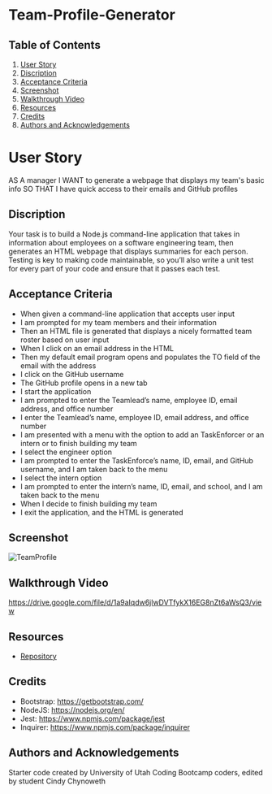 # Team-Profile-Generator

## Table of Contents
  
1. [User Story](#user-story)
2. [Discription](#discription)
3. [Acceptance Criteria](#acceptance-criteria)
4. [Screenshot](#screenshot)
5. [Walkthrough Video](#walkthrough-video)
6. [Resources](#resources)
7. [Credits](#credits)
8. [Authors and Acknowledgements](#authors-and-acknowledgements)

# User Story
AS A manager
I WANT to generate a webpage that displays my team's basic info
SO THAT I have quick access to their emails and GitHub profiles
  
  
## Discription
Your task is to build a Node.js command-line application that takes in information about employees on a software engineering team, then generates an HTML webpage that displays summaries for each person. Testing is key to making code maintainable, so you’ll also write a unit test for every part of your code and ensure that it passes each test.

## Acceptance Criteria
- When given a command-line application that accepts user input
- I am prompted for my team members and their information
- Then an HTML file is generated that displays a nicely formatted team roster based on user input
- When I click on an email address in the HTML
- Then my default email program opens and populates the TO field of the email with the address
- I click on the GitHub username
- The GitHub profile opens in a new tab
- I start the application
- I am prompted to enter the Teamlead’s name, employee ID, email address, and office number
- I enter the Teamlead’s name, employee ID, email address, and office number
- I am presented with a menu with the option to add an TaskEnforcer or an intern or to finish building my team
- I select the engineer option
- I am prompted to enter the TaskEnforce’s name, ID, email, and GitHub username, and I am taken back to the menu
- I select the intern option
- I am prompted to enter the intern’s name, ID, email, and school, and I am taken back to the menu
- When I decide to finish building my team
- I exit the application, and the HTML is generated

## Screenshot
![TeamProfile](https://user-images.githubusercontent.com/105569378/188286495-31095511-baef-4ca6-bfe8-202f5467ee68.png)


## Walkthrough Video
 https://drive.google.com/file/d/1a9aIqdw6jlwDVTfykX16EG8nZt6aWsQ3/view
 
 
## Resources

- [Repository](https://github.com/Cinderbeast/Team-Profile-Generator)


## Credits
- Bootstrap: https://getbootstrap.com/
- NodeJS: https://nodejs.org/en/
- Jest: https://www.npmjs.com/package/jest
- Inquirer: https://www.npmjs.com/package/inquirer


## Authors and Acknowledgements
Starter code created by University of Utah Coding Bootcamp coders, edited by student Cindy Chynoweth

